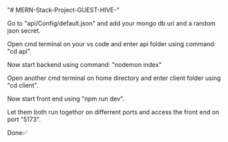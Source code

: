 "# MERN-Stack-Project-GUEST-HIVE-" 

Go to "api/Config/default.json" and add your mongo db uri and a random json secret.

Open cmd terminal on your vs code and enter api folder using command: "cd api". 

Now start backend using command: "nodemon index"

Open another cmd terminal on home directory and enter client folder using "cd client".

Now start front end using "npm run dev".

Let them  both run togethor on differrent ports and access the front end on port "5173".

Done✅